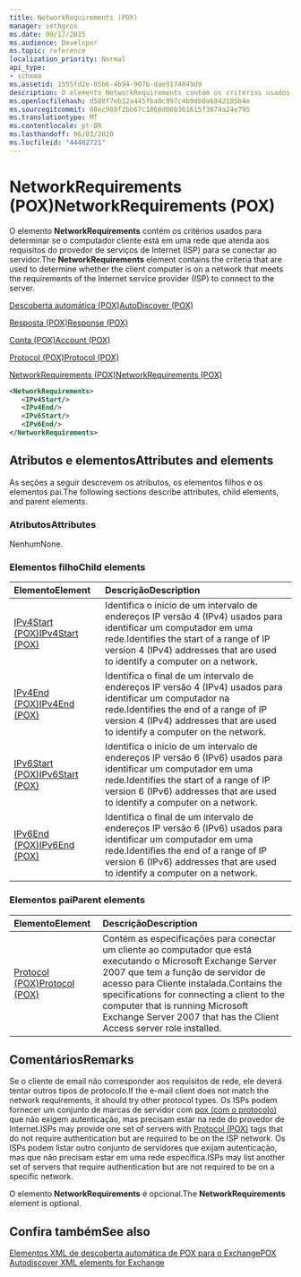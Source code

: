 ```yaml
---
title: NetworkRequirements (POX)
manager: sethgros
ms.date: 09/17/2015
ms.audience: Developer
ms.topic: reference
localization_priority: Normal
api_type:
- schema
ms.assetid: 1555fd2e-05b6-4b94-907b-dae9174049d9
description: O elemento NetworkRequirements contém os critérios usados para determinar se o computador cliente está em uma rede que atenda aos requisitos do provedor de serviços de Internet (ISP) para se conectar ao servidor.
ms.openlocfilehash: d588f7eb12a445fba9c997c4b9db0a6842105b4e
ms.sourcegitcommit: 88ec988f2bb67c1866d06b361615f3674a24e795
ms.translationtype: MT
ms.contentlocale: pt-BR
ms.lasthandoff: 06/03/2020
ms.locfileid: "44462721"
---
```

# <a name="networkrequirements-pox"></a><span data-ttu-id="f132e-103">NetworkRequirements (POX)</span><span class="sxs-lookup"><span data-stu-id="f132e-103">NetworkRequirements (POX)</span></span>

<span data-ttu-id="f132e-104">O elemento **NetworkRequirements** contém os critérios usados para determinar se o computador cliente está em uma rede que atenda aos requisitos do provedor de serviços de Internet (ISP) para se conectar ao servidor.</span><span class="sxs-lookup"><span data-stu-id="f132e-104">The **NetworkRequirements** element contains the criteria that are used to determine whether the client computer is on a network that meets the requirements of the Internet service provider (ISP) to connect to the server.</span></span> 
  
[<span data-ttu-id="f132e-105">Descoberta automática (POX)</span><span class="sxs-lookup"><span data-stu-id="f132e-105">AutoDiscover (POX)</span></span>](autodiscover-pox.md)
  
[<span data-ttu-id="f132e-106">Resposta (POX)</span><span class="sxs-lookup"><span data-stu-id="f132e-106">Response (POX)</span></span>](response-pox.md)
  
[<span data-ttu-id="f132e-107">Conta (POX)</span><span class="sxs-lookup"><span data-stu-id="f132e-107">Account (POX)</span></span>](account-pox.md)
  
[<span data-ttu-id="f132e-108">Protocol (POX)</span><span class="sxs-lookup"><span data-stu-id="f132e-108">Protocol (POX)</span></span>](protocol-pox.md)
  
[<span data-ttu-id="f132e-109">NetworkRequirements (POX)</span><span class="sxs-lookup"><span data-stu-id="f132e-109">NetworkRequirements (POX)</span></span>](networkrequirements-pox.md)
  
```xml
<NetworkRequirements>
   <IPv4Start/>
   <IPv4End/>
   <IPv6Start/>
   <IPv6End/>
</NetworkRequirements>
```

## <a name="attributes-and-elements"></a><span data-ttu-id="f132e-110">Atributos e elementos</span><span class="sxs-lookup"><span data-stu-id="f132e-110">Attributes and elements</span></span>

<span data-ttu-id="f132e-111">As seções a seguir descrevem os atributos, os elementos filhos e os elementos pai.</span><span class="sxs-lookup"><span data-stu-id="f132e-111">The following sections describe attributes, child elements, and parent elements.</span></span>
  
### <a name="attributes"></a><span data-ttu-id="f132e-112">Atributos</span><span class="sxs-lookup"><span data-stu-id="f132e-112">Attributes</span></span>

<span data-ttu-id="f132e-113">Nenhum</span><span class="sxs-lookup"><span data-stu-id="f132e-113">None.</span></span>
  
### <a name="child-elements"></a><span data-ttu-id="f132e-114">Elementos filho</span><span class="sxs-lookup"><span data-stu-id="f132e-114">Child elements</span></span>

|<span data-ttu-id="f132e-115">**Elemento**</span><span class="sxs-lookup"><span data-stu-id="f132e-115">**Element**</span></span>|<span data-ttu-id="f132e-116">**Descrição**</span><span class="sxs-lookup"><span data-stu-id="f132e-116">**Description**</span></span>|
|:-----|:-----|
|[<span data-ttu-id="f132e-117">IPv4Start (POX)</span><span class="sxs-lookup"><span data-stu-id="f132e-117">IPv4Start (POX)</span></span>](ipv4start-pox.md) <br/> |<span data-ttu-id="f132e-118">Identifica o início de um intervalo de endereços IP versão 4 (IPv4) usados para identificar um computador em uma rede.</span><span class="sxs-lookup"><span data-stu-id="f132e-118">Identifies the start of a range of IP version 4 (IPv4) addresses that are used to identify a computer on a network.</span></span>  <br/> |
|[<span data-ttu-id="f132e-119">IPv4End (POX)</span><span class="sxs-lookup"><span data-stu-id="f132e-119">IPv4End (POX)</span></span>](ipv4end-pox.md) <br/> |<span data-ttu-id="f132e-120">Identifica o final de um intervalo de endereços IP versão 4 (IPv4) usados para identificar um computador na rede.</span><span class="sxs-lookup"><span data-stu-id="f132e-120">Identifies the end of a range of IP version 4 (IPv4) addresses that are used to identify a computer on the network.</span></span>  <br/> |
|[<span data-ttu-id="f132e-121">IPv6Start (POX)</span><span class="sxs-lookup"><span data-stu-id="f132e-121">IPv6Start (POX)</span></span>](ipv6start-pox.md) <br/> |<span data-ttu-id="f132e-122">Identifica o início de um intervalo de endereços IP versão 6 (IPv6) usados para identificar um computador em uma rede.</span><span class="sxs-lookup"><span data-stu-id="f132e-122">Identifies the start of a range of IP version 6 (IPv6) addresses that are used to identify a computer on a network.</span></span>  <br/> |
|[<span data-ttu-id="f132e-123">IPv6End (POX)</span><span class="sxs-lookup"><span data-stu-id="f132e-123">IPv6End (POX)</span></span>](ipv6end-pox.md) <br/> |<span data-ttu-id="f132e-124">Identifica o final de um intervalo de endereços IP versão 6 (IPv6) usados para identificar um computador em uma rede.</span><span class="sxs-lookup"><span data-stu-id="f132e-124">Identifies the end of a range of IP version 6 (IPv6) addresses that are used to identify a computer on a network.</span></span>  <br/> |
   
### <a name="parent-elements"></a><span data-ttu-id="f132e-125">Elementos pai</span><span class="sxs-lookup"><span data-stu-id="f132e-125">Parent elements</span></span>

|<span data-ttu-id="f132e-126">**Elemento**</span><span class="sxs-lookup"><span data-stu-id="f132e-126">**Element**</span></span>|<span data-ttu-id="f132e-127">**Descrição**</span><span class="sxs-lookup"><span data-stu-id="f132e-127">**Description**</span></span>|
|:-----|:-----|
|[<span data-ttu-id="f132e-128">Protocol (POX)</span><span class="sxs-lookup"><span data-stu-id="f132e-128">Protocol (POX)</span></span>](protocol-pox.md) <br/> |<span data-ttu-id="f132e-129">Contém as especificações para conectar um cliente ao computador que está executando o Microsoft Exchange Server 2007 que tem a função de servidor de acesso para Cliente instalada.</span><span class="sxs-lookup"><span data-stu-id="f132e-129">Contains the specifications for connecting a client to the computer that is running Microsoft Exchange Server 2007 that has the Client Access server role installed.</span></span>  <br/> |
   
## <a name="remarks"></a><span data-ttu-id="f132e-130">Comentários</span><span class="sxs-lookup"><span data-stu-id="f132e-130">Remarks</span></span>

<span data-ttu-id="f132e-131">Se o cliente de email não corresponder aos requisitos de rede, ele deverá tentar outros tipos de protocolo.</span><span class="sxs-lookup"><span data-stu-id="f132e-131">If the e-mail client does not match the network requirements, it should try other protocol types.</span></span> <span data-ttu-id="f132e-132">Os ISPs podem fornecer um conjunto de marcas de servidor com [pox (com o protocolo)](protocol-pox.md) que não exigem autenticação, mas precisam estar na rede do provedor de Internet.</span><span class="sxs-lookup"><span data-stu-id="f132e-132">ISPs may provide one set of servers with [Protocol (POX)](protocol-pox.md) tags that do not require authentication but are required to be on the ISP network.</span></span> <span data-ttu-id="f132e-133">Os ISPs podem listar outro conjunto de servidores que exijam autenticação, mas que não precisam estar em uma rede específica.</span><span class="sxs-lookup"><span data-stu-id="f132e-133">ISPs may list another set of servers that require authentication but are not required to be on a specific network.</span></span> 
  
<span data-ttu-id="f132e-134">O elemento **NetworkRequirements** é opcional.</span><span class="sxs-lookup"><span data-stu-id="f132e-134">The **NetworkRequirements** element is optional.</span></span> 
  
## <a name="see-also"></a><span data-ttu-id="f132e-135">Confira também</span><span class="sxs-lookup"><span data-stu-id="f132e-135">See also</span></span>



[<span data-ttu-id="f132e-136">Elementos XML de descoberta automática de POX para o Exchange</span><span class="sxs-lookup"><span data-stu-id="f132e-136">POX Autodiscover XML elements for Exchange</span></span>](pox-autodiscover-xml-elements-for-exchange.md)

